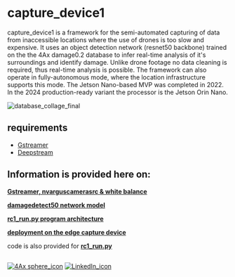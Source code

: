 # capture_device1 

capture_device1 is a framework for the semi-automated capturing of data from inaccessible locations where the use of drones is too slow and expensive. It uses an object detection network (resnet50 backbone) trained on the the 4Ax damage0.2 database to infer real-time analysis of it's surroundings and identify damage. Unlike drone footage no data cleaning is required, thus real-time analysis is possible. The framework can also operate in fully-autonomous mode, where the location infrastructure supports this mode. The Jetson Nano-based MVP was completed in 2022. In the 2024 production-ready variant the processor is the Jetson Orin Nano.

![database_collage_final](https://github.com/4Ax-Technologies/capture_device1/assets/90104815/3891e9af-66ed-4324-8eb5-f9847d1eec2d)

## requirements

*  [Gstreamer](https://gstreamer.freedesktop.org)
*  [Deepstream](https://developer.nvidia.com/deepstream-sdk)
##    
## Information is provided here on:

[__Gstreamer, nvarguscamerasrc & white balance__](https://github.com/4Ax-Technologies/capture_device1/blob/main/Gstreamer%2C%20nvarguscamerasrc%20%26%20white%20balance.md)
  
[__damagedetect50 network model__](https://github.com/4Ax-Technologies/capture_device1/blob/main/Network%20model.md)
  
[__rc1_run.py program architecture__](https://github.com/4Ax-Technologies/capture_device1/blob/main/Program%20architecture.md)

[__deployment on the edge capture device__](https://github.com/4Ax-Technologies/capture_device1/blob/main/deployment.md)  


code is also provided for [__rc1_run.py__](https://github.com/4Ax-Technologies/capture_device1/blob/main/rc1_run.py)

## 
[![4Ax sphere_icon](https://github.com/4Ax-Technologies/capture_device1/assets/90104815/917ff0be-b126-47b4-bf80-e8c2a6a2acfa)](http://www.peterddarrell.com/)
[![LinkedIn_icon](https://github.com/4Ax-Technologies/capture_device1/assets/90104815/afcd66a8-582d-476b-9d08-a9c60a1b5f04)](https://www.linkedin.com/in/peter-darrell-4761181a/)
